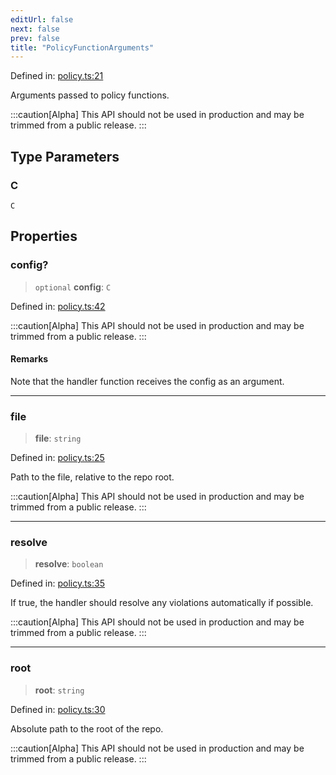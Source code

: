 ```yaml
---
editUrl: false
next: false
prev: false
title: "PolicyFunctionArguments"
---
```


Defined in: [policy.ts:21](https://github.com/tylerbutler/tools-monorepo/blob/main/packages/repopo/src/policy.ts#L21)

Arguments passed to policy functions.

:::caution[Alpha]
This API should not be used in production and may be trimmed from a public release.
:::

## Type Parameters

### C

`C`

## Properties

### config?

> `optional` **config**: `C`

Defined in: [policy.ts:42](https://github.com/tylerbutler/tools-monorepo/blob/main/packages/repopo/src/policy.ts#L42)

:::caution[Alpha]
This API should not be used in production and may be trimmed from a public release.
:::

#### Remarks

Note that the handler function receives the config as an argument.

***

### file

> **file**: `string`

Defined in: [policy.ts:25](https://github.com/tylerbutler/tools-monorepo/blob/main/packages/repopo/src/policy.ts#L25)

Path to the file, relative to the repo root.

:::caution[Alpha]
This API should not be used in production and may be trimmed from a public release.
:::

***

### resolve

> **resolve**: `boolean`

Defined in: [policy.ts:35](https://github.com/tylerbutler/tools-monorepo/blob/main/packages/repopo/src/policy.ts#L35)

If true, the handler should resolve any violations automatically if possible.

:::caution[Alpha]
This API should not be used in production and may be trimmed from a public release.
:::

***

### root

> **root**: `string`

Defined in: [policy.ts:30](https://github.com/tylerbutler/tools-monorepo/blob/main/packages/repopo/src/policy.ts#L30)

Absolute path to the root of the repo.

:::caution[Alpha]
This API should not be used in production and may be trimmed from a public release.
:::
